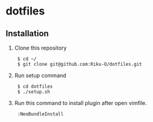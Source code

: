 dotfiles
===

## Installation

1. Clone this repository

        $ cd ~/
        $ git clone git@github.com:Riku-O/dotfiles.git

2. Run setup command

        $ cd dotfiles
        $ ./setup.sh

3. Run this command to install plugin after open vimfile.

        :NeoBundleInstall

